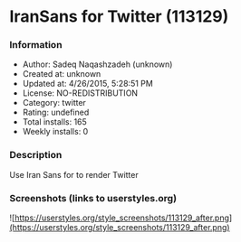 # IranSans for Twitter (113129)

### Information
- Author: Sadeq Naqashzadeh (unknown)
- Created at: unknown
- Updated at: 4/26/2015, 5:28:51 PM
- License: NO-REDISTRIBUTION
- Category: twitter
- Rating: undefined
- Total installs: 165
- Weekly installs: 0


### Description
Use Iran Sans for to render Twitter


### Screenshots (links to userstyles.org)
![https://userstyles.org/style_screenshots/113129_after.png](https://userstyles.org/style_screenshots/113129_after.png)


